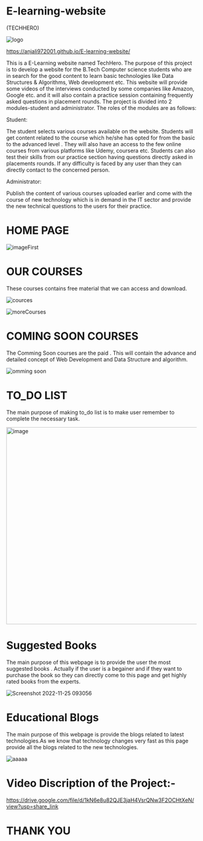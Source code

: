 # E-learning-website


(TECHHERO)



![logo](https://user-images.githubusercontent.com/81029259/204198664-11e8d8ed-fec0-403d-b05e-71ccf025799c.jpg)



https://anjali972001.github.io/E-learning-website/












This is a E-Learning website named TechHero.
The purpose of this project is to develop a website for the B.Tech Computer 
science students who are in search for the good content to learn basic technologies 
like Data Structures & Algorithms, Web development etc. 
This website will provide some videos of the interviews conducted by some 
companies like Amazon, Google etc. and it will also contain a practice session 
containing frequently asked questions in placement rounds. 
The project is divided into 2 modules-student and administrator. The roles 
of the modules are as follows:



Student: 



The student selects various courses available on the website. Students will 
get content related to the course which he/she has opted for from the basic to 
the advanced level . They will also have an access to the few online courses 
from various platforms like Udemy, coursera etc. Students can also test their 
skills from our practice section having questions directly asked in 
placements rounds. 
If any difficulty is faced by any user than they can directly contact to the 
concerned person.


Administrator:




Publish the content of various courses uploaded earlier and come with the 
course of new technology which is in demand in the IT sector and provide 
the new technical questions to the users for their practice.



# HOME PAGE

![imageFirst](https://user-images.githubusercontent.com/81029259/203773242-530e794a-496c-4f51-965e-3e03bc5590cd.jpg)

# OUR COURSES

These courses contains free material that we can access and download.

![cources](https://user-images.githubusercontent.com/81029259/203776095-df9b9e72-2eb8-4930-bed6-df9a27905a11.jpg)



![moreCourses](https://user-images.githubusercontent.com/81029259/203776581-8cc72673-b7a6-40ff-b709-8cdca71dc89a.jpg)


# COMING SOON COURSES

The Comming Soon courses are the paid . This will contain the advance and detailed concept of Web Development and Data Structure and algorithm.


![omming soon](https://user-images.githubusercontent.com/81029259/203777086-74a7410f-e366-42ab-bf94-f1fee8d0de79.jpg)

# TO_DO LIST
The main purpose of making to_do list is to make user  remember  to complete the necessary task.

<img width="522" alt="image" src="https://user-images.githubusercontent.com/81029259/203898022-005545fe-47ad-43b3-903b-3ec9679a7cb6.png">


# Suggested Books
The main purpose of this webpage is to provide the user the most suggested books . Actually if the user is a begainer and if they want to purchase the book 
so they can directly come to this page and get highly rated books from the experts.


![Screenshot 2022-11-25 093056](https://user-images.githubusercontent.com/81029259/203898869-b6256b37-1db4-47d3-b912-3f0aaaf6b8f1.jpg)

# Educational Blogs


The main purpose of this webpage is provide the blogs related to latest technologies.As we know that technology changes very fast as this page provide all the blogs related to the new technologies.


![aaaaa](https://user-images.githubusercontent.com/81029259/203899369-ad22414c-6fe4-4c4d-86a3-0dafa9649f82.jpg)


# Video Discription of the Project:-

https://drive.google.com/file/d/1kN6e8u82QJE3jaH4VsrQNw3F2OCHtXeN/view?usp=share_link



# THANK YOU
